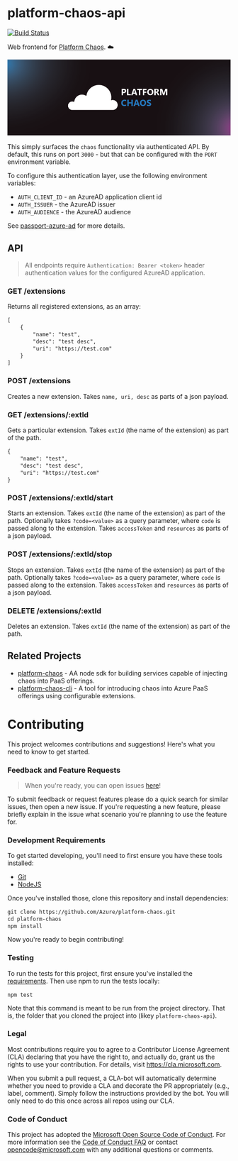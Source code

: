 # platform-chaos-api
[![Build Status](https://travis-ci.org/azure/platform-chaos-api.svg?branch=master)](https://travis-ci.org/azure/platform-chaos)

Web frontend for [Platform Chaos](https://github.com/azure/platform-chaos). :cloud:

![hero image](.github/hero.png)

This simply surfaces the `chaos` functionality via authenticated API.
By default, this runs on port `3000` - but that can be configured with the `PORT` environment variable.

To configure this authentication layer, use the following environment variables:

+ `AUTH_CLIENT_ID` - an AzureAD application client id
+ `AUTH_ISSUER` - the AzureAD issuer
+ `AUTH_AUDIENCE` - the AzureAD audience

See [passport-azure-ad](https://github.com/AzureAD/passport-azure-ad#5212-options) for more details.

## API

> All endpoints require `Authentication: Bearer <token>` header authentication values for the configured AzureAD application.

### GET /extensions

Returns all registered extensions, as an array:

```
[
    {
        "name": "test",
        "desc": "test desc",
        "uri": "https://test.com"
    }
]
```

### POST /extensions

Creates a new extension. Takes `name, uri, desc` as parts of a json payload.

### GET /extensions/:extId

Gets a particular extension. Takes `extId` (the name of the extension) as part of the path.

```
{
    "name": "test",
    "desc": "test desc",
    "uri": "https://test.com"
}
```

### POST /extensions/:extId/start

Starts an extension. Takes `extId` (the name of the extension) as part of the path.
Optionally takes `?code=<value>` as a query parameter, where `code` is passed along
to the extension. Takes `accessToken` and `resources` as parts of a json payload.

### POST /extensions/:extId/stop

Stops an extension. Takes `extId` (the name of the extension) as part of the path.
Optionally takes `?code=<value>` as a query parameter, where `code` is passed along
to the extension. Takes `accessToken` and `resources` as parts of a json payload.

### DELETE /extensions/:extId

Deletes an extension. Takes `extId` (the name of the extension) as part of the path.

## Related Projects

* [platform-chaos](https://github.com/Azure/platform-chaos) - AA node sdk for building services capable of injecting chaos into PaaS offerings.
* [platform-chaos-cli](https://github.com/Azure/platform-chaos-cli) - A tool for introducing chaos into Azure PaaS offerings using configurable extensions.

# Contributing

This project welcomes contributions and suggestions! Here's what you need to know to get started.

### Feedback and Feature Requests

> When you're ready, you can open issues [here](https://github.com/Azure/platform-chaos-api/issues)!

To submit feedback or request features please do a quick search for similar issues,
then open a new issue. If you're requesting a new feature, please briefly explain in the issue what scenario you're planning to use the feature for.

### Development Requirements

To get started developing, you'll need to first ensure you have these tools installed:

* [Git](https://git-scm.com)
* [NodeJS](https://nodejs.org)

Once you've installed those, clone this repository and install dependencies:

```
git clone https://github.com/Azure/platform-chaos.git
cd platform-chaos
npm install
```

Now you're ready to begin contributing!

### Testing

To run the tests for this project, first ensure you've installed the [requirements](#development-requirements). Then use npm to run the tests locally:

```
npm test
```

Note that this command is meant to be run from the project directory. That is,
the folder that you cloned the project into (likey `platform-chaos-api`). 


### Legal

Most contributions require you to agree to a
Contributor License Agreement (CLA) declaring that you have the right to, and actually do, grant us
the rights to use your contribution. For details, visit https://cla.microsoft.com.

When you submit a pull request, a CLA-bot will automatically determine whether you need to provide
a CLA and decorate the PR appropriately (e.g., label, comment). Simply follow the instructions
provided by the bot. You will only need to do this once across all repos using our CLA.

### Code of Conduct

This project has adopted the [Microsoft Open Source Code of Conduct](https://opensource.microsoft.com/codeofconduct/).
For more information see the [Code of Conduct FAQ](https://opensource.microsoft.com/codeofconduct/faq/) or
contact [opencode@microsoft.com](mailto:opencode@microsoft.com) with any additional questions or comments.
